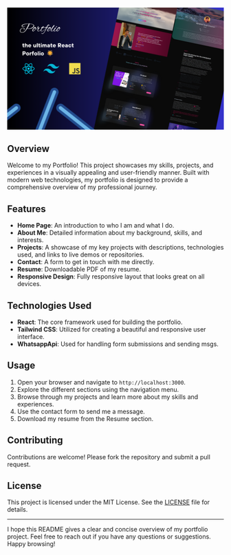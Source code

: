 ![Portfolio Thumbnail](</src/images/Blue%20Gradient%20Modern%20Freelancer%20YouTube%20Thumbnail%20%20(1).png>)

## Overview

Welcome to my Portfolio! This project showcases my skills, projects, and experiences in a visually appealing and user-friendly manner. Built with modern web technologies, my portfolio is designed to provide a comprehensive overview of my professional journey.

## Features

- **Home Page**: An introduction to who I am and what I do.
- **About Me**: Detailed information about my background, skills, and interests.
- **Projects**: A showcase of my key projects with descriptions, technologies used, and links to live demos or repositories.
- **Contact**: A form to get in touch with me directly.
- **Resume**: Downloadable PDF of my resume.
- **Responsive Design**: Fully responsive layout that looks great on all devices.

## Technologies Used

- **React**: The core framework used for building the portfolio.
- **Tailwind CSS**: Utilized for creating a beautiful and responsive user interface.
- **WhatsappApi**: Used for handling form submissions and sending msgs.

## Usage

1. Open your browser and navigate to `http://localhost:3000`.
2. Explore the different sections using the navigation menu.
3. Browse through my projects and learn more about my skills and experiences.
4. Use the contact form to send me a message.
5. Download my resume from the Resume section.

## Contributing

Contributions are welcome! Please fork the repository and submit a pull request.

## License

This project is licensed under the MIT License. See the [LICENSE](LICENSE) file for details.

---

I hope this README gives a clear and concise overview of my portfolio project. Feel free to reach out if you have any questions or suggestions. Happy browsing!
